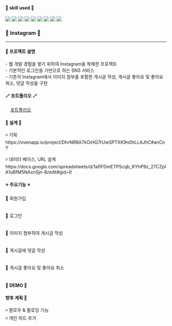 <h4> 💪 skill used 💪 </h4>
<div class="d-flex">
  <img src="https://img.shields.io/badge/Java-007396?style=flat-square&logo=Java&logoColor=white"/>
  <img src="https://img.shields.io/badge/HTML5-E34F26?style=flat-square&logo=HTML5&logoColor=white"/>
  <img src="https://img.shields.io/badge/Jquery-0769AD?style=flat-square&logo=Jquery&logoColor=white"/>
  <img src="https://img.shields.io/badge/JavaScript-F7DF1E?style=flat-square&logo=JavaScript&logoColor=white"/>
  <img src="https://img.shields.io/badge/CSS3-1572B6?style=flat-square&logo=CSS3&logoColor=white"/>
  <img src="https://img.shields.io/badge/Spring-6DB33F?style=flat-square&logo=Spring&logoColor=white"/>
  <img src="https://img.shields.io/badge/Mysql-4479A1?style=flat-square&logo=Mysql&logoColor=white"/>
  <img src="https://img.shields.io/badge/AWS-232F3E?style=flat-square&logo=AWS&logoColor=white"/>
  <img src="https://img.shields.io/badge/Eclipse-2C2255?style=flat-square&logo=Eclipse&logoColor=white"/>
</div>

<h3> 🍒 Instagram 🍒 </h3>
<hr>
<h4> 📢 프로젝트 설명 </h4>  
- 웹 개발 경험을 쌓기 위하여 Instagram을 복제한 프로젝트<br>
- 기본적인 로그인을 기반으로 하는 SNS 서비스 <br>
- 기존의 Instagram에서 이미지 첨부를 포함한 게시글 작성, 게시글 좋아요 및 좋아요 취소, 댓글 작성을 구현
<br>
<h4> 🪄 포트폴리오 🪄 </h4>
&nbsp;&nbsp;&nbsp;&nbsp;<a href="#">포트폴리오</a>
<br>

<h4> 🔨 설계 🔨 </h4>
◽ 기획 <br>
https://ovenapp.io/project/DhrNR8A7kOiHG7rUwSPTXK9n0hLLAJhC#anCnY <br>
<br>
◽ 데이터 베이스, URL 설계 <br>
https://docs.google.com/spreadsheets/d/1afIFDmETP5cqb_KYhP9z_27CZpIA1oBfM5NAxnSjn-8/edit#gid=0
<br>
<h4> ⭐ 주요기능 ⭐ </h4>
🧷 회원가입 <br>
<br>
<br>
🧷 로그인 <br> 
<br>
<br>
🧷 이미지 첨부하여 게시글 작성  <br>
<br>
<br>
🧷 게시글에 댓글 작성 <br>
<br>
<br>
🧷 게시글 좋아요 및 좋아요 취소 <br>
<br>

<h4> 👾 DEMO 👾 </h4>

  
  
<h4> 향후 계획 💭 </h4>
◽ 팔로우 & 팔로잉 기능 <br>
◽ 개인 피드 추가 <br>
 
  
  

